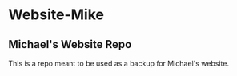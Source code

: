 # Website-Mike
<h2>Michael's Website Repo</h2>
<p>This is a repo meant to be used as a backup for Michael's website.</p>